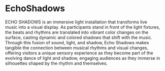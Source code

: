 # EchoShadows
 
ECHO SHADOWS is an immersive light installation that transforms live music into a visual display. As participants stand in front of the light fixtures, the beats and rhythms are translated into vibrant color changes on the surface, casting dynamic and colored shadows that shift with the music. Through this fusion of sound, light, and shadow, Echo Shadows makes tangible the connection between musical rhythms and visual changes, offering visitors a unique sensory experience as they become part of the evolving dance of light and shadow, engaging audiences as they immerse in silhouettes shaped by the rhythm and themselves.
